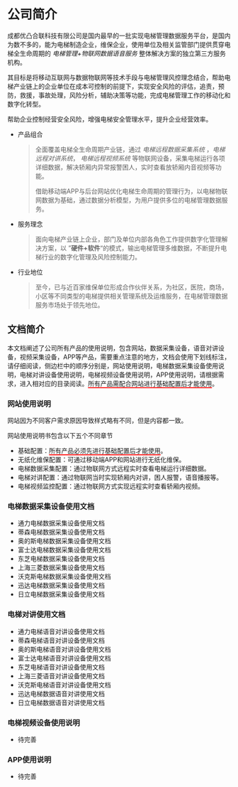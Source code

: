 # 公司简介

成都优凸合联科技有限公司是国内最早的一批实现电梯管理数据服务平台，是国内为数不多的，能为电梯制造企业，维保企业，使用单位及相关监管部门提供贯穿电梯全生命周期的 *电梯管理+物联网数据语音服务* 整体解决方案的独立第三方服务机构。

其目标是将移动互联网与数据物联网等技术手段与电梯管理风控理念结合，帮助电梯产业链上的企业单位在成本可控制的前提下，实现安全风险的评估，追责，预防，救援，事故处理，风险分析，辅助决策等功能，完成电梯管理工作的移动化和数字化转型。

帮助企业控制经营安全风险，增强电梯安全管理水平，提升企业经营效率。

- 产品组合

  > 全面覆盖电梯全生命周期产业链，通过 *电梯远程数据采集系统* ，*电梯远程对讲系统*， *电梯远程视频系统* 等物联网设备，采集电梯运行各项详细数据，解决轿厢内异常报警困人，实时查看放轿厢内音视频等功能。
  >
  > 借助移动端APP与后台网站优化电梯生命周期的管理行为，以电梯物联网数据为基础，通过数据分析模型，为用户提供多位的电梯管理数据服务。

- 服务理念

  > 面向电梯产业链上企业，部门及单位内部各角色工作提供数字化管理解决方案，以 ”**硬件+软件**“的模式，输出电梯管理多维数据，不断提升电梯行业的数字化管理及风险控制能力。

- 行业地位

  >至今，已与近百家维保单位形成合作伙伴关系，为社区，医院，商场，小区等不同类型的电梯提供相关管理系统及运维服务，在电梯管理数据服务市场处于领先地位。

## 文档简介

本文档阐述了公司所有产品的使用说明，包含网站，数据采集设备，语音对讲设备，视频采集设备，APP等产品，需要重点注意的地方，文档会使用下划线标注，请仔细阅读，侧边栏中的顺序分别是，网站使用说明，电梯数据采集设备使用说明，电梯对讲设备使用说明，电梯视频设备使用说明，APP使用说明，请根据需求，进入相对应的目录阅读。<span style="border-bottom:2px solid red;">所有产品需配合网站进行基础配置后才能使用</span>。

### 网站使用说明

网站因为不同客户需求原因导致样式略有不同，但是内容都一致。

网站使用说明书包含以下五个不同章节

- 基础配置：<span style="border-bottom:2px solid red;">所有产品必须先进行基础配置后才能使用</span>。
- 无纸化维保配置：可通过移动端APP和网站进行无纸化维保。
- 电梯数据采集配置：通过物联网方式远程实时查看电梯运行详细数据。
- 电梯对讲配置：通过物联网当时实现轿厢内对讲，困人报警，语音播报等。
- 电梯视频监控配置：通过物联网方式实现远程实时查看轿厢内视频。

### 电梯数据采集设备使用文档

- 通力电梯数据采集设备使用文档
- 蒂森电梯数据采集设备使用文档
- 奥的斯电梯数据采集设备使用文档
- 富士达电梯数据采集设备使用文档
- 东芝电梯数据采集设备使用文档
- 上海三菱数据采集设备使用文档
- 沃克斯电梯数据采集设备使用文档
- 迅达电梯数据采集设备使用文档
- 日立电梯数据采集设备使用文档

### 电梯对讲使用文档

- 通力电梯语音对讲设备使用文档
- 蒂森电梯语音对讲设备使用文档
- 奥的斯电梯语音对讲设备使用文档
- 富士达电梯语音对讲设备使用文档
- 东芝电梯语音对讲设备使用文档
- 上海三菱语音对讲设备使用文档
- 沃克斯电梯语音对讲设备使用文档
- 迅达电梯数据语音对讲使用文档
- 日立电梯数据语音对讲使用文档

### 电梯视频设备使用说明

- 待完善

### APP使用说明

- 待完善